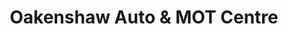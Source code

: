 ---
title: "Oakenshaw Auto & MOT Centre"
url: /bradford/oakenshaw-auto-and-mot-centre/
shop: car repair
---